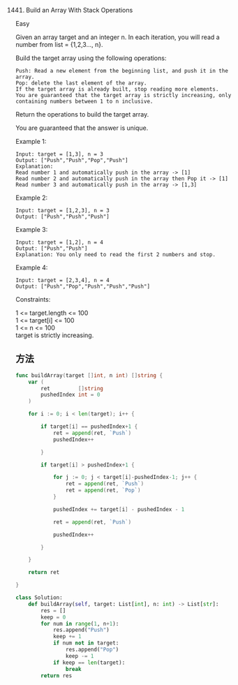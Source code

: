 1441. Build an Array With Stack Operations


Easy


Given an array target and an integer n. In each iteration, you will read a number from  list = {1,2,3..., n}.

Build the target array using the following operations:

```
Push: Read a new element from the beginning list, and push it in the array.
Pop: delete the last element of the array.
If the target array is already built, stop reading more elements.
You are guaranteed that the target array is strictly increasing, only containing numbers between 1 to n inclusive.
```

Return the operations to build the target array.

You are guaranteed that the answer is unique.

 

Example 1:

```
Input: target = [1,3], n = 3
Output: ["Push","Push","Pop","Push"]
Explanation: 
Read number 1 and automatically push in the array -> [1]
Read number 2 and automatically push in the array then Pop it -> [1]
Read number 3 and automatically push in the array -> [1,3]
```

Example 2:

```
Input: target = [1,2,3], n = 3
Output: ["Push","Push","Push"]
```

Example 3:

```
Input: target = [1,2], n = 4
Output: ["Push","Push"]
Explanation: You only need to read the first 2 numbers and stop.
```

Example 4:

```
Input: target = [2,3,4], n = 4
Output: ["Push","Pop","Push","Push","Push"]
```
 

Constraints:

1 <= target.length <= 100  
1 <= target[i] <= 100  
1 <= n <= 100  
target is strictly increasing.


## 方法

```go
func buildArray(target []int, n int) []string {
    var (
		ret         []string
		pushedIndex int = 0
	)

	for i := 0; i < len(target); i++ {

		if target[i] == pushedIndex+1 {
			ret = append(ret, `Push`)
			pushedIndex++

		}

		if target[i] > pushedIndex+1 {

			for j := 0; j < target[i]-pushedIndex-1; j++ {
				ret = append(ret, `Push`)
				ret = append(ret, `Pop`)
			}

			pushedIndex += target[i] - pushedIndex - 1

			ret = append(ret, `Push`)

			pushedIndex++

		}

	}

	return ret

}
```


```python
class Solution:
    def buildArray(self, target: List[int], n: int) -> List[str]:
        res = []
        keep = 0
        for num in range(1, n+1):
            res.append("Push")
            keep += 1
            if num not in target:
                res.append("Pop")
                keep -= 1
            if keep == len(target):
                break
        return res
```